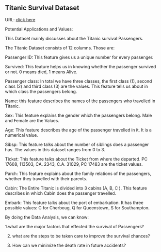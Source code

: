 ## Titanic Survival Dataset

URL: [click here](https://www.kaggle.com/datasets/brendan45774/test-file)

Potential Applications and Values:

This Dataset mainly discusses about the Titanic survival Passengers.

The Titanic Dataset consists of 12 columns. Those are:

Passenger ID: This feature gives us a unique number for every passenger.

Survived: This feature helps us in knowing whether the passenger survived or not. 0 means died, 1 means Alive.

Passenger class: In total we have three classes, the first class (1), second class (2) and third class (3) are the values. This feature tells us about in which class the passengers belong.

Name: this feature describes the names of the passengers who travelled in Titanic.

Sex: This feature explains the gender which the passengers belong. Male and Female are the Values.

Age: This feature describes the age of the passenger travelled in it. It is a numerical value.

Sibsp: This feature talks about the number of siblings does a passenger has. The values in this dataset ranges from 0 to 3.

Ticket: This feature talks about the Ticket from where the departed. PC 17608, 113503, CA. 2343, C.A. 31029, PC 17483 are the ticket values.

Parch: This feature explains about the family relations of the passengers, whether they travelled with their parents.

Cabin: The Entire Titanic is divided into 3 cabins (A, B, C ).  This feature describes in which Cabin does the passenger travelled.

Embark: This feature talks about the port of embarkation. It has three possible values: C for Cherboug, Q for Queenstown, S for Southampton.

By doing the Data Analysis, we can know:

1.what are the major factors that effected the survival of Passengers?

2. what are the steps to be taken care to improve the survival chances?

3. How can we minimize the death rate in future accidents?


